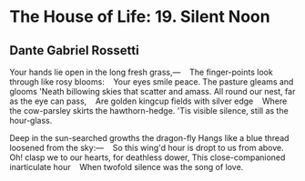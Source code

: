 # The House of Life: 19. Silent Noon
## Dante Gabriel Rossetti
Your hands lie open in the long fresh grass,—
   The finger-points look through like rosy blooms:
   Your eyes smile peace. The pasture gleams and glooms
'Neath billowing skies that scatter and amass.
All round our nest, far as the eye can pass,
   Are golden kingcup fields with silver edge
   Where the cow-parsley skirts the hawthorn-hedge.
'Tis visible silence, still as the hour-glass.

Deep in the sun-searched growths the dragon-fly
Hangs like a blue thread loosened from the sky:—
   So this wing'd hour is dropt to us from above.
Oh! clasp we to our hearts, for deathless dower,
This close-companioned inarticulate hour
   When twofold silence was the song of love.